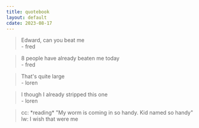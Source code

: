 ```yaml
---
title: quotebook
layout: default
cdate: 2023-08-17
---
```


> Edward, can you beat me  
> \- fred

> 8 people have already beaten me today  
> \- fred

> That's quite large  
> \- loren

> I though I already stripped this one  
> \- loren

> cc: \*reading\* "My worm is coming in so handy. Kid named so handy"  
> lw: I wish that were me
